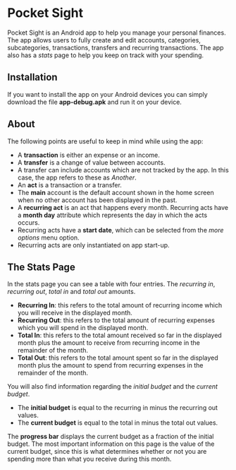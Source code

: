 # Pocket Sight

Pocket Sight is an Android app to help you manage your personal finances. The app allows users to 
fully create and edit accounts, categories, subcategories, transactions, transfers and 
recurring transactions. The app also has a *stats* page to help you keep on track with your 
spending.


## Installation
If you want to install the app on your Android devices you can simply download the file 
**app-debug.apk** and run it on your device. 


## About

The following points are useful to keep in mind while using the app:
- A **transaction** is either an expense or an income.
- A **transfer** is a change of value between accounts.
- A transfer can include accounts which are not tracked by the app. In this case, the 
app refers to these as *Another*.
- An **act** is a transaction or a transfer.
- The **main** account is the default account shown in the home screen when no other
account has been displayed in the past.
- A **recurring act** is an act that happens every month. Recurring acts have
a **month day** attribute which represents the day in which the acts occurs.
- Recurring acts have a **start date**, which can be selected from the *more options* 
menu option.
- Recurring acts are only instantiated on app start-up.

## The Stats Page

In the stats page you can see a table with four entries. The *recurring in*, *recurring out*, 
*total in* and *total out* amounts. 
- **Recurring In**: this refers to the total amount of recurring income which 
you will receive in the displayed month.
- **Recurring Out**: this refers to the total amount of recurring expenses which 
you will spend in the displayed month.
- **Total In**: this refers to the total amount received so far in the 
displayed month plus the amount to receive from recurring income in the remainder of 
the month.
- **Total Out**: this refers to the total amount spent so far in the
displayed month plus the amount to spend from recurring expenses in the remainder of
the month.

You will also find information regarding the *initial budget* and the *current budget*.
- The **initial budget** is equal to the recurring in minus the recurring out values.
- The **current budget** is equal to the total in minus the total out values.

The **progress bar** displays the current budget as a fraction of the initial budget. The most
important information on this page is the value of the current budget, since this is what determines
whether or not you are spending more than what you receive during this month.




